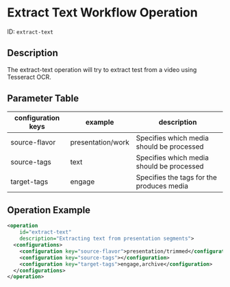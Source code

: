 Extract Text Workflow Operation
=======================================

ID: `extract-text`


Description
-----------

The extract-text operation will try to extract test from a video using Tesseract OCR.


Parameter Table
---------------

|configuration keys|example          |description|
|------------------|-----------------|-----------|
|source-flavor     |presentation/work|Specifies which media should be processed|
|source-tags       |text             |Specifies which media should be processed|
|target-tags       |engage           |Specifies the tags for the produces media|


Operation Example
-----------------

```xml
<operation
    id="extract-text"
    description="Extracting text from presentation segments">
  <configurations>
    <configuration key="source-flavor">presentation/trimmed</configuration>
    <configuration key="source-tags"></configuration>
    <configuration key="target-tags">engage,archive</configuration>
  </configurations>
</operation>
```
